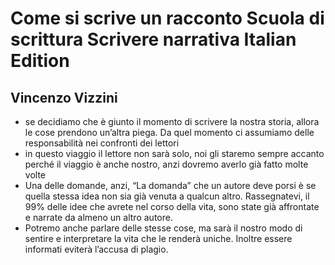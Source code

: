# Come si scrive un racconto Scuola di scrittura Scrivere narrativa Italian Edition
## Vincenzo Vizzini
- se decidiamo che è giunto il momento di scrivere la nostra storia, allora le cose prendono un’altra piega. Da quel momento ci assumiamo delle responsabilità nei confronti dei lettori
- in questo viaggio il lettore non sarà solo, noi gli staremo sempre accanto perché il viaggio è anche nostro, anzi dovremo averlo già fatto molte volte
- Una delle domande, anzi, “La domanda” che un autore deve porsi è se quella stessa idea non sia già venuta a qualcun altro. Rassegnatevi, il 99% delle idee che avrete nel corso della vita, sono state già affrontate e narrate da almeno un altro autore.
- Potremo anche parlare delle stesse cose, ma sarà il nostro modo di sentire e interpretare la vita che le renderà uniche. Inoltre essere informati eviterà l’accusa di plagio.
